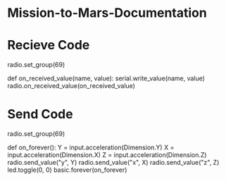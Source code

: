 # Mission-to-Mars-Documentation






# Recieve Code

radio.set_group(69)

def on_received_value(name, value):
    serial.write_value(name, value)
radio.on_received_value(on_received_value)

# Send Code

radio.set_group(69)

def on_forever():
    Y = input.acceleration(Dimension.Y)
    X = input.acceleration(Dimension.X)
    Z = input.acceleration(Dimension.Z)
    radio.send_value("y", Y)
    radio.send_value("x", X)
    radio.send_value("z", Z)
    led.toggle(0, 0)
basic.forever(on_forever)
 

